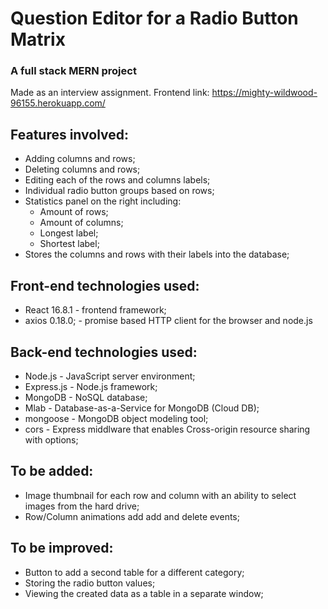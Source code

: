 # Question Editor for a Radio Button Matrix

###  A full stack MERN project
Made as an interview assignment.
Frontend link: https://mighty-wildwood-96155.herokuapp.com/ 

## Features involved:
* Adding columns and rows;
* Deleting columns and rows;
* Editing each of the rows and columns labels;
* Individual radio button groups based on rows;
* Statistics panel on the right including:
  - Amount of rows;
  - Amount of columns;
  - Longest label;
  - Shortest label;
* Stores the columns and rows with their labels into the database;

## Front-end technologies used:
* React 16.8.1 - frontend framework;
* axios 0.18.0; - promise based HTTP client for the browser and node.js

## Back-end technologies used:
* Node.js - JavaScript server environment;
* Express.js - Node.js framework;
* MongoDB - NoSQL database;
* Mlab - Database-as-a-Service for MongoDB (Cloud DB);
* mongoose - MongoDB object modeling tool;
* cors - Express middlware that enables Cross-origin resource sharing with options;

## To be added:
* Image thumbnail for each row and column with an ability to select images from the hard drive;
* Row/Column animations add add and delete events;

## To be improved:
* Button to add a second table for a different category;
* Storing the radio button values;
* Viewing the created data as a table in a separate window;
